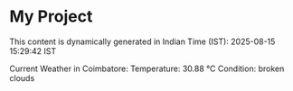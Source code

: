 # My Project

This content is dynamically generated in Indian Time (IST): 2025-08-15 15:29:42 IST


Current Weather in Coimbatore:
Temperature: 30.88 °C
Condition: broken clouds
